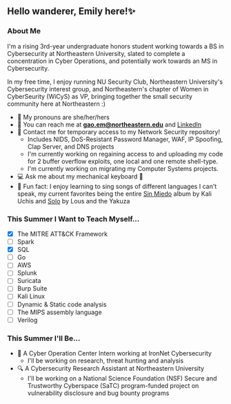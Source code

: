 ## Hello wanderer, Emily here!✨
### About Me
I'm a rising 3rd-year undergraduate honors student working towards a BS in Cybersecurity at Northeastern University, slated to complete a concentration in Cyber Operations, and potentially work towards an MS in Cybersecurity.

In my free time, I enjoy running NU Security Club, Northeastern University's Cybersecurity interest group, and Northeastern's chapter of Women in CyberSeurity (WiCyS) as VP, bringing together the small security community here at Northeastern :)

- :green_heart: My pronouns are she/her/hers
- :speech_balloon: You can reach me at **gao.em@northeastern.edu** and [LinkedIn](https://www.linkedin.com/in/emily-gao-23bb731a0/)
- :email: Contact me for temporary access to my Network Security repository!
  - Includes NIDS, DoS-Resistant Password Manager, WAF, IP Spoofing, Clap Server, and DNS projects
  - I'm currently working on regaining access to and uploading my code for 2 buffer overflow exploits, one local and one remote shell-type.
  - I'm currently working on migrating my Computer Systems projects.
- :computer: Ask me about my mechanical keyboard :eyes:
- :star2: Fun fact: I enjoy learning to sing songs of different languages I can't speak, my current favorites being the entire [Sin Miedo](https://open.spotify.com/album/00wSTrFxoSzA7eeS1UxHgd?si=JmPEGBzBSKyKBZcI8wkhcQ) album by Kali Uchis and [Solo](https://open.spotify.com/track/1XUivd12LBHFanCqt0buaz?si=fh0vl_xxTvSOQARK2xReig) by Lous and the Yakuza
### This Summer I Want to Teach Myself...
- [x] The MITRE ATT&CK Framework
- [ ] Spark
- [x] SQL
- [ ] Go
- [ ] AWS
- [ ] Splunk
- [ ] Suricata
- [ ] Burp Suite
- [ ] Kali Linux
- [ ] Dynamic & Static code analysis
- [ ] The MIPS assembly language
- [ ] Verilog
### This Summer I'll Be...
- :space_invader: A Cyber Operation Center Intern working at IronNet Cybersecurity
  - I'll be working on research, threat hunting and analysis
- :mag: A Cybersecurity Research Assistant at Northeastern University
  - I'll be working on a National Science Foundation (NSF) Secure and Trustworthy Cyberspace (SaTC) program-funded project on vulnerability disclosure and bug bounty programs
